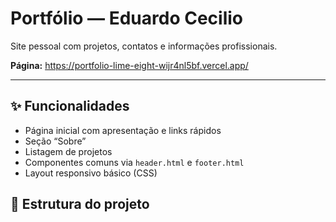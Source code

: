 # Portfólio — Eduardo Cecilio

Site pessoal com projetos, contatos e informações profissionais.

**Página:** https://portfolio-lime-eight-wijr4nl5bf.vercel.app/

---

## ✨ Funcionalidades
- Página inicial com apresentação e links rápidos
- Seção “Sobre”
- Listagem de projetos
- Componentes comuns via `header.html` e `footer.html`
- Layout responsivo básico (CSS)

## 🧱 Estrutura do projeto
